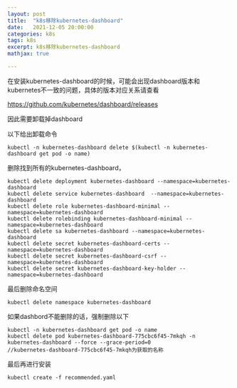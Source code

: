 ```yaml
---
layout: post
title:  "k8s移除kubernetes-dashboard"
date:   2021-12-05 20:00:00
categories: k8s
tags: k8s
excerpt: k8s移除kubernetes-dashboard
mathjax: true

---
```


在安装kubernetes-dashboard的时候，可能会出现dashboard版本和kubernetes不一致的问题，具体的版本对应关系请查看

https://github.com/kubernetes/dashboard/releases

因此需要卸载掉dashboard

以下给出卸载命令

```
kubectl -n kubernetes-dashboard delete $(kubectl -n kubernetes-dashboard get pod -o name)
```

删除找到所有的kubernetes-dashboard，

```
kubectl delete deployment kubernetes-dashboard --namespace=kubernetes-dashboard
kubectl delete service kubernetes-dashboard  --namespace=kubernetes-dashboard
kubectl delete role kubernetes-dashboard-minimal --namespace=kubernetes-dashboard
kubectl delete rolebinding kubernetes-dashboard-minimal --namespace=kubernetes-dashboard
kubectl delete sa kubernetes-dashboard --namespace=kubernetes-dashboard
kubectl delete secret kubernetes-dashboard-certs --namespace=kubernetes-dashboard
kubectl delete secret kubernetes-dashboard-csrf --namespace=kubernetes-dashboard
kubectl delete secret kubernetes-dashboard-key-holder --namespace=kubernetes-dashboard
```

最后删除命名空间

```
kubectl delete namespace kubernetes-dashboard
```

如果dashbord不能删除的话，强制删除以下

```
kubectl -n kubernetes-dashboard get pod -o name
kubectl delete pod kubernetes-dashboard-775cbc6f45-7mkqh -n kubernetes-dashboard --force --grace-period=0
//kubernetes-dashboard-775cbc6f45-7mkqh为获取的名称
```

最后再进行安装

```
kubectl create -f recommended.yaml
```

